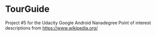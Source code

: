 # TourGuide
Project #5 for the Udacity Google Android Nanadegree
Point of interest descriptions from https://www.wikipedia.org/
